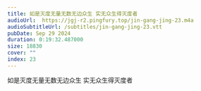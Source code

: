 ```yaml
---
title: 如是灭度无量无数无边众生 实无众生得灭度者
audioUrl:  https://jgj-r2.pingfury.top/jin-gang-jing-23.m4a
audioSubtitleUrl: /subtitles/jin-gang-jing-23.vtt
pubDate: Sep 29 2024
duration: 0:19:32.487000
size: 18830
cover: ""
index: 23
---
```

如是灭度无量无数无边众生 实无众生得灭度者